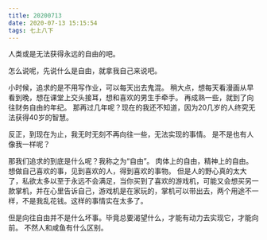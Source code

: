 ```yaml
---
title: 20200713
date: 2020-07-13 15:15:54
tags: 七上八下
---
```

人类或是无法获得永远的自由的吧。

怎么说呢，先说什么是自由，就拿我自己来说吧。

小时候，追求的是不用写作业，可以每天出去鬼混。
稍大点，想每天看漫画从早看到晚，想在课堂上交头接耳，想和喜欢的男生手牵手。
再成熟一些，就到了向往财务自由的年纪。
那再过几年呢？现在的我还不知道，因为20几岁的人终究无法获得40岁的智慧。

反正，到现在为止，我无时无刻不再向往一些，无法实现的事情。
是不是也有人像我一样呢？

那我们追求的到底是什么呢？我称之为“自由”。
肉体上的自由，精神上的自由。
想做自己喜欢的事，见到喜欢的人，得到喜欢的事物。
但是人的野心真的太大了，私欲太多以至于永远不会满足，当你买到了喜欢的游戏机，可能又会想买另一款掌机，并在心里告诉自己，游戏机是在家玩的，掌机可以带出去，两个用途不一样，不是我乱花钱。这样的事情实在太多了。

但是向往自由并不是什么坏事。毕竟总要渴望什么，才能有动力去实现它，才能向前。
不然人和咸鱼有什么区别。

